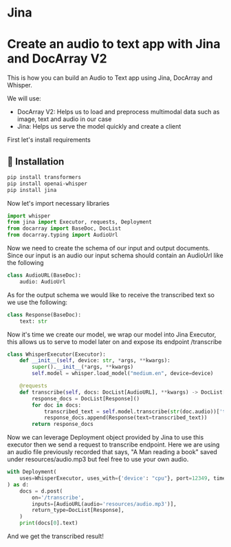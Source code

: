 # Jina

# Create an audio to text app with Jina and DocArray V2

This is how you can build an Audio to Text app using Jina, DocArray and Whisper.

We will use: 

* DocArray V2: Helps us to load and preprocess multimodal data such as image, text and audio in our case
* Jina: Helps us serve the model quickly and create a client

First let's install requirements

## 💾 Installation

```bash
pip install transformers
pip install openai-whisper
pip install jina
```

Now let's import necessary libraries


```python
import whisper
from jina import Executor, requests, Deployment
from docarray import BaseDoc, DocList
from docarray.typing import AudioUrl
```

Now we need to create the schema of our input and output documents. Since our input is an audio
our input schema should contain an AudioUrl like the following

```python
class AudioURL(BaseDoc):
    audio: AudioUrl
```

As for the output schema we would like to receive the transcribed text so we use the following:

```python
class Response(BaseDoc):
    text: str
```

Now it's time we create our model, we wrap our model into Jina Executor, this allows us to serve to model
later on and expose its endpoint /transcribe

```python
class WhisperExecutor(Executor):
    def __init__(self, device: str, *args, **kwargs):
        super().__init__(*args, **kwargs)
        self.model = whisper.load_model("medium.en", device=device)

    @requests
    def transcribe(self, docs: DocList[AudioURL], **kwargs) -> DocList[Response]:
        response_docs = DocList[Response]()
        for doc in docs:
            transcribed_text = self.model.transcribe(str(doc.audio))['text']
            response_docs.append(Response(text=transcribed_text))
        return response_docs
```

Now we can leverage Deployment object provided by Jina to use this executor
then we send a request to transcribe endpoint. Here we are using an audio file previously recorded
that says, "A Man reading a book" saved under resources/audio.mp3 but feel free to use your own audio.

```python
with Deployment(
    uses=WhisperExecutor, uses_with={'device': "cpu"}, port=12349, timeout_ready=-1
) as d:
    docs = d.post(
        on='/transcribe',
        inputs=[AudioURL(audio='resources/audio.mp3')],
        return_type=DocList[Response],
    )
    print(docs[0].text)
```

And we get the transcribed result!
